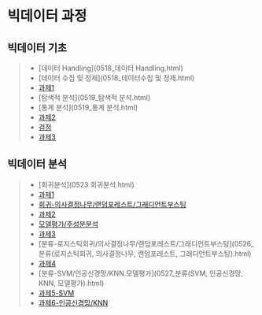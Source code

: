 # 빅데이터 과정


## 빅데이터 기초

>  - [데이터 Handling](0518_데이터 Handling.html)
>  - [데이터 수집 및 정제](0518_데이터수집 및 정제.html)
>  - [과제1](C3하지혜_빅데이터분석기초1일차.html)
>  - [탐색적 분석](0519_탐색적 분석.html)
>  - [통계 분석](0519_통계 분석.html)
>  - [과제2](C3하지혜_빅데이터분석기초2일차.html)
>  - [검정](0520_검정.html)
>  - [과제3](C3하지혜_빅데이터분석기초3일차.html) <br/>
 
## 빅데이터 분석

>  - [회귀분석](0523 회귀분석.html)
>  - [과제1](C3하지혜_0523과제.html)
>  - [회귀-의사결정나무/랜덤포레스트/그래디언트부스팅](0524_의사결정나무_랜덤포레스트_그래디언트부스팅.html)
>  - [과제2](C3하지혜_0524과제.html)
>  - [모델평가/주성분분석](0525_모델평가_주성분분석.html)
>  - [과제3](C3하지혜_0525과제.html)
>  - [분류-로지스틱회귀/의사결정나무/랜덤포레스트/그래디언트부스팅](0526_분류(로지스틱회귀, 의사결정나무, 랜덤포레스트, 그래디언트부스팅).html)
>  - [과제4](C3하지혜_0526과제.html)
>  - [분류-SVM/인공신경망/KNN.모델평가](0527_분류(SVM, 인공신경망, KNN, 모델평가).html) <br/>
>  - [과제5-SVM](C3하지혜_0527과제.html)
>  - [과제6-인공신경망/KNN](C3하지혜_0528과제.html)
